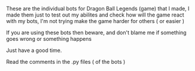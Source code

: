 These are the individual bots for Dragon Ball Legends (game) that I made, I made them just to test out my abilites and check how will the game react with my bots, I'm not trying 
make the game harder for others ( or easier )

If you are using these bots then beware, and don't blame me if something goes wrong or something happens 

Just have a good time.


Read the comments in the .py files ( of the bots )
